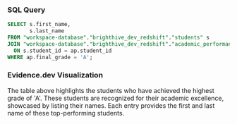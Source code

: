 ### SQL Query
```sql top_students
SELECT s.first_name,
       s.last_name
FROM "workspace-database"."brighthive_dev_redshift"."students" s
JOIN "workspace-database"."brighthive_dev_redshift"."academic_performance" ap
  ON s.student_id = ap.student_id
WHERE ap.final_grade = 'A';
```

### Evidence.dev Visualization
<DataTable
    data={top_students}
    rows=5
    search=false
    rowShading=true>
    <Column id=first_name title="First Name" align=left/>
    <Column id=last_name title="Last Name" align=left/>
</DataTable>

The table above highlights the students who have achieved the highest grade of 'A'. These students are recognized for their academic excellence, showcased by listing their names. Each entry provides the first and last name of these top-performing students.